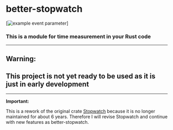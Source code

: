 
# better-stopwatch
[![example event parameter](https://github.com/ChBrMa/better-stopwatch/actions/workflows/rust.yml/badge.svg?event=push)]
### This is a module for time measurement in your Rust code

--- 

## **Warning:**

## This project is not yet ready to be used as it is just in early development

---

**Important:**

This is a rework of the original crate [Stopwatch](https://crates.io/crates/stopwatch) because it is no longer maintained for about 6 years. Therefore I will revise Stopwatch and continue with new features as better-stopwatch.
